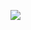 
![](https://github.com/rosannagamal/CS4810-Milestone3/assets/100275599/439a6d53-0e47-4b3d-a410-476b11d8bc53)
